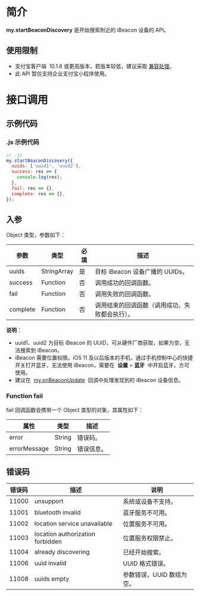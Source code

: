 # 简介

**my.startBeaconDiscovery** 是开始搜索附近的 iBeacon 设备的 API。

## 使用限制

- 支付宝客户端  10.1.8 或更高版本，若版本较低，建议采取 [兼容处理](https://opendocs.alipay.com/mini/framework/compatibility)。
- 此 API 暂仅支持企业支付宝小程序使用。

# 接口调用

## 示例代码

### .js 示例代码

```javascript
// .js
my.startBeaconDiscovery({
  uuids: ['uuid1', 'uuid2'],
  success: res => {
    console.log(res);
  },
  fail: res => {},
  complete: res => {},
});
```

## 入参

Object 类型，参数如下：

| **参数** | **类型** | **必填** | **描述** |
| --- | --- | --- | --- |
| uuids | StringArray | 是 | 目标 iBeacon 设备广播的 UUIDs。 |
| success | Function | 否 | 调用成功的回调函数。 |
| fail | Function | 否 | 调用失败的回调函数。 |
| complete | Function | 否 | 调用结束的回调函数（调用成功、失败都会执行）。 |

**说明**：

- uuid1、uuid2 为目标 iBeacon 的 UUID，可从硬件厂商获取，如果为空，无法搜索到 iBeacon。<br />
- iBeacon 需要位置权限。iOS 11 及以后版本的手机，通过手机控制中心的快捷开关打开蓝牙，无法使用 iBeacon，需要在  **设置** > **蓝牙**  中开启蓝牙，方可使用。
- 建议在  [my.onBeaconUpdate](https://opendocs.alipay.com/mini/api/kvdg9y)  回调中处理发现到的 iBeacon 设备信息。<br />

### Function fail

fail 回调函数会携带一个 Object 类型的对象，其属性如下：

| **属性**     | **类型** | **描述**   |
| ------------ | -------- | ---------- |
| error        | String   | 错误码。   |
| errorMessage | String   | 错误信息。 |

## 错误码

| **错误码** | **描述**                         | **说明**                  |
| ---------- | -------------------------------- | ------------------------- |
| 11000      | unsupport                        | 系统或设备不支持。        |
| 11001      | bluetooth invalid                | 蓝牙服务不可用。          |
| 11002      | location service unavailable     | 位置服务不可用。          |
| 11003      | location authorization forbidden | 位置服务权限禁止。        |
| 11004      | already discovering              | 已经开始搜索。            |
| 11006      | uuid invalid                     | UUID 格式错误。           |
| 11008      | uuids empty                      | 参数错误，UUID 数组为空。 |
